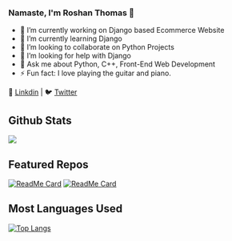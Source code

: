 ### Namaste, I'm Roshan Thomas 👋

- 🔭 I’m currently working on Django based Ecommerce Website
- 🌱 I’m currently learning Django
- 👯 I’m looking to collaborate on Python Projects
- 🤔 I’m looking for help with Django
- 💬 Ask me about Python, C++, Front-End Web Development
- ⚡ Fun fact: I love playing the guitar and piano. 

:necktie: [Linkdin](https://www.linkedin.com/in/roshan-thomas-88b9a618b/) | :bird: [Twitter](https://twitter.com/RoshanSunilTho2)


## Github Stats

<img src="https://github-readme-stats.vercel.app/api?username=RoshanThomas-tamuq&&show_icons=true&theme=gotham">


## Featured Repos

[![ReadMe Card](https://github-readme-stats.vercel.app/api/pin/?username=RoshanThomas-tamuq&repo=Django-Ecommerce-Website&theme=shades-of-purple)](https://github.com/RoshanThomas-tamuq/Django-Ecommerce-Website) [![ReadMe Card](https://github-readme-stats.vercel.app/api/pin/?username=RoshanThomas-tamuq&repo=vue-weather-app&theme=shades-of-purple)](https://github.com/RoshanThomas-tamuq/vue-weather-app)



## Most Languages Used

[![Top Langs](https://github-readme-stats.vercel.app/api/top-langs/?username=RoshanThomas-tamuq&layout=compact)](https://github.com/RoshanThomas-tamuq/Django-Ecommerce-Website)


